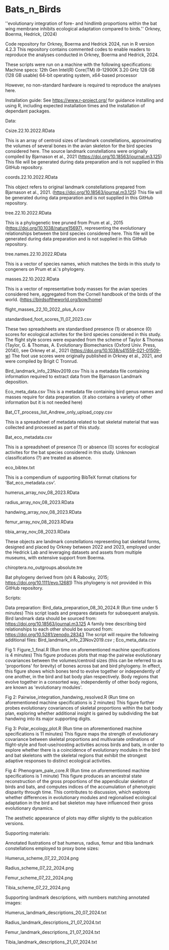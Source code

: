 # Bats_n_Birds

''evolutionary integration of fore- and hindlimb proportions within the bat wing membrane inhibits ecological adaptation compared to birds.''
Orkney, Boerma, Hedrick, (2024)

Code repository for Orkney, Boerma and Hedrick 2024, run in R version 4.2.3 This repository contains commented codes to enable readers to reproduce the analyses conducted in Orkney, Boerma and Hedrick, 2024.

These scripts were run on a machine with the following specifications: Machine specs: 12th Gen Intel(R) Core(TM) i9-12900K 3.20 GHz 128 GB (128 GB usable) 64-bit operating system, x64-based processor

However, no non-standard hardware is required to reproduce the analyses here.

Installation guide: See https://www.r-project.org/ for guidance installing and using R, including expected installation times and the installation of dependant packages.



Data: 

Csize.22.10.2022.RData

This is an array of centroid sizes of landmark constellations, approximating the volumes of several bones
in the avian skeleton for the bird species considered here. 
The source landmark constellations were originally compiled by Bjarnason et al., 2021
(https://doi.org/10.18563/journal.m3.125)
This file will be generated during data preparation and is not supplied in this GitHub repository.

coords.22.10.2022.RData

This object refers to original landmark constellations prepared from Bjarnason et al., 2021. 
(https://doi.org/10.18563/journal.m3.125)
This file will be generated during data preparation and is not supplied in this GitHub repository.

tree.22.10.2022.RData

This is a phylogenetic tree pruned from Prum et al., 2015 (https://doi.org/10.1038/nature15697), 
representing the evolutionary relationships between the bird species considered here.
This file will be generated during data preparation and is not supplied in this GitHub repository. 

tree.names.22.10.2022.RData

This is a vector of species names, which matches the birds in this study to congeners on Prum et al.'s phylogeny. 

masses.22.10.2022.RData

This is a vector of representative body masses for the avian species considered here, 
aggregated from the Cornell handbook of the birds of the world. (https://birdsoftheworld.org/bow/home)

flight_masses_22_10_2022_plus_A.csv

standardised_foot_scores_11_07_2023.csv

These two spreadsheets are standardised presence (1) or absence (0) scores for ecological activites for the 
bird species considered in this study. The flight style scores were expanded from the scheme of Taylor & Thomas
(Taylor, G. & Thomas, A. Evolutionary Biomechanics (Oxford Univ. Press, 2014)), see Orkney et al., 2021 (https://doi.org/10.1038/s41559-021-01509-w)
The foot use scores were originally published in Orkney et al., 2021, and were compiled by Brigit C Tronrud. 

Bird_landmark_info_23Nov2019.csv
This is a metadata file containing information required to extract data from the Bjarnason Landmark deposition.

Eco_meta_data.csv
This is a metadata file containing bird genus names and masses require for data preparation.
(it also contains a variety of other information but it is not needed here)

Bat_CT_process_list_Andrew_only_upload_copy.csv

This is a spreadsheet of metadata related to bat skeletal material that was collected and processed
as part of this study.

Bat_eco_metadata.csv

This is a spreadsheet of presence (1) or absence (0) scores for ecological activites for the bat
species considered in this study. Unknown classifications (?) are treated as absence. 

eco_bibtex.txt

This is a compendium of supporting BibTeX format citations for 'Bat_eco_metadata.csv'.

humerus_array_nov_08_2023.RData

radius_array_nov_08_2023.RData

handwing_array_nov_08_2023.RData

femur_array_nov_08_2023.RData

tibia_array_nov_08_2023.RData

These objects are landmark constellations representing bat skeletal forms, designed and placed by Orkney between 2022 and 2023, 
employed under the Hedrick Lab and leveraging datasets and assets from multiple museums, with extensive support from Boerma.

chiroptera.no_outgroups.absolute.tre 

Bat phylogeny derived from (shi & Rabosky, 2015; https://doi.org/10.1111/evo.12681)
This phylogeny is not provided in this GitHub repository.

Scripts: 

Data preparation:
Bird_data_preparation_08_30_2024.R (Run time under 5 minutes)
This script loads and prepares datasets for subsequent analysis. 
Bird landmark data should be sourced from: https://doi.org/10.18563/journal.m3.125
A family tree describing bird relationships to each other should be sourced from: https://doi.org/10.5281/zenodo.28343
The script will require the following additional files: Bird_landmark_info_23Nov2019.csv ; Eco_meta_data.csv

Fig 1: Figure_1_final.R (Run time on aforementioned machine specifications is 4 minutes)
This figure produces plots that map the pairwise evolutionary covariances between the volumes/centroid sizes (this can be referred to as 'proportions' for brevity) of bones across
bat and bird phylogeny. 
In effect, this figure shows which bones tend to evolve together or independently of one another, in the bird and bat body plan respectively. Body regions that evolve together 
in a consorted way, independently of other body regions, are known as 'evolutionary modules'. 


Fig 2: Pairwise_integration_handwing_resolved.R (Run time on aforementioned machine specifications is 2 minutes)
This figure further probes evolutionary covariances of skeletal proportions within the bat body plan, exploring whether additional insight is gained by subdividing the bat handwing
into its major supporting digits. 

Fig 3: Polar_ecology_plot.R (Run time on aforementioned machine specifications is 11 minutes)
This figure maps the strength of evolutionary covariance between skeletal proportions and multivariate ordinations of flight-style and foot-use/roosting activities across birds and bats, 
in order to explore whether there is a coincidence of evolutionary modules in the bird and bat skeletons with the skeletal regions that exhibit the strongest adaptive responses to distinct
ecological activities. 

Fig 4: Phenogram_pale_core.R (Run time on aforementioned machine specifications is 1 minute)
This figure produces an ancestral state reconstruction of the gross proportions of the appendicular skeleton of birds and bats, and computes indices of the accumulation of phenotypic disparity through time. 
This contributes to discussion, which explores whether differences in evolutionary modules and regionalised ecological adaptation in the bird and bat skeleton may have influenced their gross evolutionary dynamics. 

The aesthetic appearance of plots may differ slightly to the publication versions. 


Supporting materials:

Annotated llustrations of bat humerus, radius, femur and tibia landmark constellations employed to proxy bone sizes:

Humerus_scheme_07_22_2024.png

Radius_scheme_07_22_2024.png

Femur_scheme_07_22_2024.png

Tibia_scheme_07_22_2024.png

Supporting landmark descriptions, with numbers matching annotated images:

Humerus_landmark_descriptions_20_07_2024.txt

Radius_landmark_descriptions_21_07_2024.txt

Femur_landmark_descriptions_21_07_2024.txt

Tibia_landmark_descriptions_21_07_2024.txt




